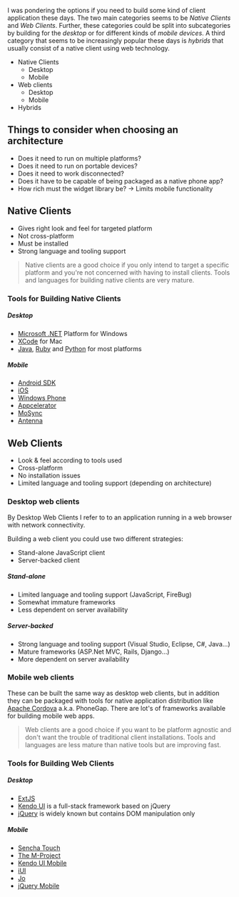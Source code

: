 I was pondering the options if you need to build some kind of client application these days. The two main categories seems to be _Native Clients_ and _Web Clients_. Further, these categories could be split into subcategories by building for the _desktop_ or for different kinds of *mobile devices*. A third category that seems to be increasingly popular these days is *hybrids* that usually consist of a native client using web technology.

- Native Clients
  - Desktop
  - Mobile
- Web clients
  - Desktop
  - Mobile
- Hybrids

## Things to consider when choosing an architecture

- Does it need to run on multiple platforms?
- Does it need to run on portable devices?
- Does it need to work disconnected?
- Does it have to be capable of being packaged as a native phone app?
- How rich must the widget library be? -> Limits mobile functionality

## Native Clients

- Gives right look and feel for targeted platform
- Not cross-platform
- Must be installed
- Strong language and tooling support

> Native clients are a good choice if you only intend to target a specific platform and you're not concerned with having to install clients. Tools and languages for building native clients are very mature.

### Tools for Building Native Clients

##### Desktop

- [Microsoft .NET](http://www.microsoft.com/net) Platform for Windows
- [XCode](https://developer.apple.com/xcode/) for Mac
- [Java](http://www.java.com/en/), [Ruby](http://www.ruby-lang.org/en/) and [Python](http://www.python.org/) for most platforms

##### Mobile

- [Android SDK](http://developer.android.com/sdk/index.html)
- [iOS](https://developer.apple.com/devcenter/ios/index.action)
- [Windows Phone](http://dev.windowsphone.com/en-us/home)
- [Appcelerator](http://www.appcelerator.com/)
- [MoSync](http://www.mosync.com/)
- [Antenna](http://www.antennasoftware.com/)

## Web Clients

- Look & feel according to tools used
- Cross-platform
- No installation issues
- Limited language and tooling support (depending on architecture)

### Desktop web clients

By Desktop Web Clients I refer to to an application running in a web browser with network connectivity.

Building a web client you could use two different strategies:

- Stand-alone JavaScript client
- Server-backed client

##### Stand-alone

- Limited language and tooling support (JavaScript, FireBug)
- Somewhat immature frameworks
- Less dependent on server availability

##### Server-backed

- Strong language and tooling support (Visual Studio, Eclipse, C#, Java...)
- Mature frameworks (ASP.Net MVC, Rails, Django...)
- More dependent on server availability

### Mobile web clients

These can be built the same way as desktop web clients, but in addition they can be packaged with tools for native application distribution like [Apache Cordova](http://incubator.apache.org/cordova/) a.k.a. PhoneGap. There are lot's of frameworks available for building mobile web apps.

> Web clients are a good choice if you want to be platform agnostic and don't want the trouble of traditional client installations. Tools and languages are less mature than native tools but are improving fast.

### Tools for Building Web Clients

##### Desktop

- [ExtJS](http://www.sencha.com/products/extjs/)
- [Kendo UI](http://www.kendoui.com/web.aspx) is a full-stack framework based on jQuery
- [jQuery](http://jquery.com/) is widely known but contains DOM manipulation only

##### Mobile

- [Sencha Touch](http://www.sencha.com/products/touch)
- [The M-Project](http://www.the-m-project.org/)
- [Kendo UI Mobile](http://www.kendoui.com/mobile.aspx)
- [iUI](http://www.iui-js.org/)
- [Jo](http://joapp.com/)
- [jQuery Mobile](http://jquerymobile.com/)
